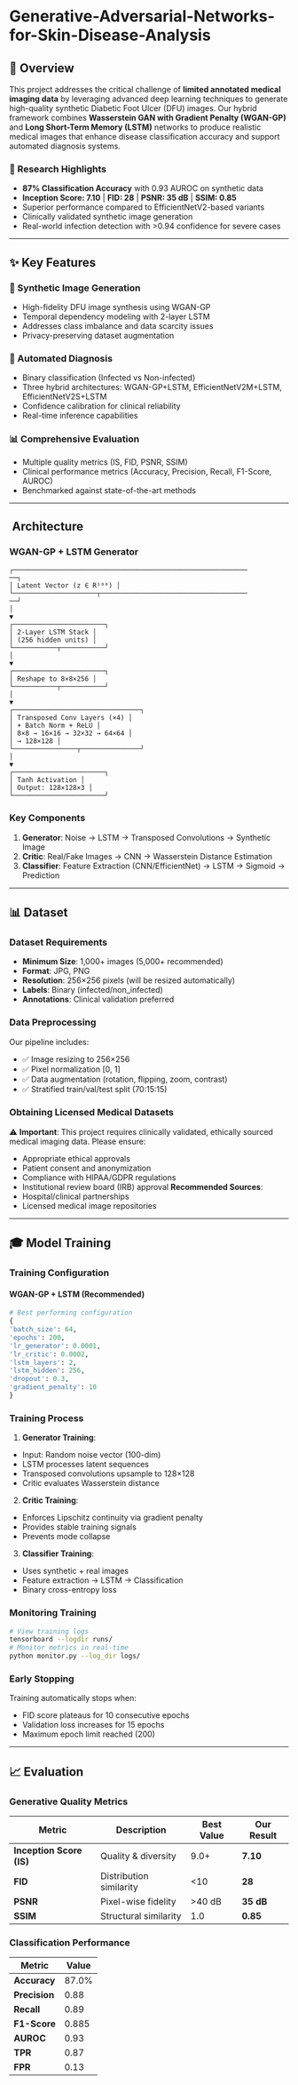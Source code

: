 # Generative-Adversarial-Networks-for-Skin-Disease-Analysis
## 🎯 Overview
This project addresses the critical challenge of **limited annotated medical imaging data** by
leveraging advanced deep learning techniques to generate high-quality synthetic Diabetic Foot
Ulcer (DFU) images. Our hybrid framework combines **Wasserstein GAN with Gradient Penalty
(WGAN-GP)** and **Long Short-Term Memory (LSTM)** networks to produce realistic medical
images that enhance disease classification accuracy and support automated diagnosis systems.
### 🔬 Research Highlights
- **87% Classification Accuracy** with 0.93 AUROC on synthetic data
- **Inception Score: 7.10** | **FID: 28** | **PSNR: 35 dB** | **SSIM: 0.85**
- Superior performance compared to EfficientNetV2-based variants
- Clinically validated synthetic image generation
- Real-world infection detection with >0.94 confidence for severe cases
---
## ✨ Key Features
### 🎨 Synthetic Image Generation
- High-fidelity DFU image synthesis using WGAN-GP
- Temporal dependency modeling with 2-layer LSTM
- Addresses class imbalance and data scarcity issues
- Privacy-preserving dataset augmentation
### 🤖 Automated Diagnosis
- Binary classification (Infected vs Non-infected)
- Three hybrid architectures: WGAN-GP+LSTM, EfficientNetV2M+LSTM,
EfficientNetV2S+LSTM
- Confidence calibration for clinical reliability
- Real-time inference capabilities
### 📊 Comprehensive Evaluation
- Multiple quality metrics (IS, FID, PSNR, SSIM)
- Clinical performance metrics (Accuracy, Precision, Recall, F1-Score, AUROC)
- Benchmarked against state-of-the-art methods
---
## ️ Architecture
### WGAN-GP + LSTM Generator
```
┌───────────────────────────────────────────────────────────
──┐
│ Latent Vector (z ∈ R¹⁰⁰) │
└─────────────────────┬─────────────────────────────────────
──┘
│
▼
┌───────────────────────┐
│ 2-Layer LSTM Stack │
│ (256 hidden units) │
└───────────┬───────────┘
│
▼
┌───────────────────────┐
│ Reshape to 8×8×256 │
└───────────┬───────────┘
│
▼
┌────────────────────────────────┐
│ Transposed Conv Layers (×4) │
│ + Batch Norm + ReLU │
│ 8×8 → 16×16 → 32×32 → 64×64 │
│ → 128×128 │
└────────────────┬───────────────┘
│
▼
┌───────────────────────┐
│ Tanh Activation │
│ Output: 128×128×3 │
└───────────────────────┘
```
### Key Components
1. **Generator**: Noise → LSTM → Transposed Convolutions → Synthetic Image
2. **Critic**: Real/Fake Images → CNN → Wasserstein Distance Estimation
3. **Classifier**: Feature Extraction (CNN/EfficientNet) → LSTM → Sigmoid → Prediction
---
## 📊 Dataset
### Dataset Requirements
- **Minimum Size**: 1,000+ images (5,000+ recommended)
- **Format**: JPG, PNG
- **Resolution**: 256×256 pixels (will be resized automatically)
- **Labels**: Binary (infected/non_infected)
- **Annotations**: Clinical validation preferred
### Data Preprocessing
Our pipeline includes:
- ✅ Image resizing to 256×256
- ✅ Pixel normalization [0, 1]
- ✅ Data augmentation (rotation, flipping, zoom, contrast)
- ✅ Stratified train/val/test split (70:15:15)
### Obtaining Licensed Medical Datasets
⚠️ **Important**: This project requires clinically validated, ethically sourced medical imaging
data. Please ensure:
- Appropriate ethical approvals
- Patient consent and anonymization
- Compliance with HIPAA/GDPR regulations
- Institutional review board (IRB) approval
**Recommended Sources**:
- Hospital/clinical partnerships
- Licensed medical image repositories
---
## 🎓 Model Training
### Training Configuration
#### WGAN-GP + LSTM (Recommended)
```python
# Best performing configuration
{
'batch_size': 64,
'epochs': 200,
'lr_generator': 0.0001,
'lr_critic': 0.0002,
'lstm_layers': 2,
'lstm_hidden': 256,
'dropout': 0.3,
'gradient_penalty': 10
}
```
### Training Process
1. **Generator Training**:
- Input: Random noise vector (100-dim)
- LSTM processes latent sequences
- Transposed convolutions upsample to 128×128
- Critic evaluates Wasserstein distance
2. **Critic Training**:
- Enforces Lipschitz continuity via gradient penalty
- Provides stable training signals
- Prevents mode collapse
3. **Classifier Training**:
- Uses synthetic + real images
- Feature extraction → LSTM → Classification
- Binary cross-entropy loss
### Monitoring Training
```bash
# View training logs
tensorboard --logdir runs/
# Monitor metrics in real-time
python monitor.py --log_dir logs/
```
### Early Stopping
Training automatically stops when:
- FID score plateaus for 10 consecutive epochs
- Validation loss increases for 15 epochs
- Maximum epoch limit reached (200)
---
## 📈 Evaluation
### Generative Quality Metrics
| Metric | Description | Best Value | Our Result |
|--------|-------------|------------|------------|
| **Inception Score (IS)** | Quality & diversity | 9.0+ | **7.10** |
| **FID** | Distribution similarity | <10 | **28** |
| **PSNR** | Pixel-wise fidelity | >40 dB | **35 dB** |
| **SSIM** | Structural similarity | 1.0 | **0.85** |
### Classification Performance
| Metric | Value |
|--------|-------|
| **Accuracy** | 87.0% |
| **Precision** | 0.88 |
| **Recall** | 0.89 |
| **F1-Score** | 0.885 |
| **AUROC** | 0.93 |
| **TPR** | 0.87 |
| **FPR** | 0.13 |
